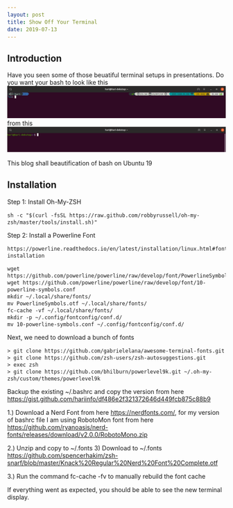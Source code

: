 ```yaml
---
layout: post
title: Show Off Your Terminal
date: 2019-07-13
---
```


## Introduction
Have you seen some of those beuatiful terminal setups in presentations. Do you want your bash to look like this
![New Bash](/assets/bash/new_bash.png)
from this
![Old Bash](/assets/bash/old_bash.png)

This blog shall beautification of bash on Ubuntu 19

## Installation
Step 1: Install Oh-My-ZSH 
``` shell
sh -c "$(curl -fsSL https://raw.github.com/robbyrussell/oh-my-zsh/master/tools/install.sh)"
```

Step 2: Install a Powerline Font
``` shell
https://powerline.readthedocs.io/en/latest/installation/linux.html#fonts-installation
```

``` shell
wget https://github.com/powerline/powerline/raw/develop/font/PowerlineSymbols.otf
wget https://github.com/powerline/powerline/raw/develop/font/10-powerline-symbols.conf
mkdir ~/.local/share/fonts/
mv PowerlineSymbols.otf ~/.local/share/fonts/
fc-cache -vf ~/.local/share/fonts/
mkdir -p ~/.config/fontconfig/conf.d/
mv 10-powerline-symbols.conf ~/.config/fontconfig/conf.d/
```

Next, we need to download a bunch of fonts

``` shell
> git clone https://github.com/gabrielelana/awesome-terminal-fonts.git
> git clone https://github.com/zsh-users/zsh-autosuggestions.git
> exec zsh
> git clone https://github.com/bhilburn/powerlevel9k.git ~/.oh-my-zsh/custom/themes/powerlevel9k
```

Backup the existing ~/.bashrc and copy the version from here
https://gist.github.com/hariinfo/df486e2f321372646d449fcb875c88b9

1.) Download a Nerd Font from here https://nerdfonts.com/, for my version of bashrc file I am using RobotoMon font from here
https://github.com/ryanoasis/nerd-fonts/releases/download/v2.0.0/RobotoMono.zip

2.) Unzip and copy to ~/.fonts
3) Download to ~/.fonts
https://github.com/spencerhakim/zsh-snarf/blob/master/Knack%20Regular%20Nerd%20Font%20Complete.otf

3.) Run the command fc-cache -fv to manually rebuild the font cache

If everything went as expected, you should be able to see the new terminal display. 


